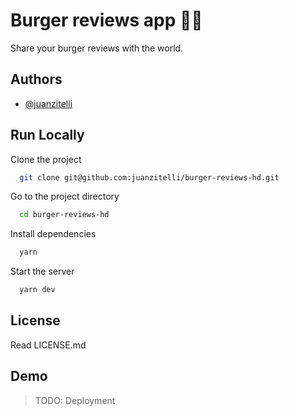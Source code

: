 # Burger reviews app 🍔🧐

Share your burger reviews with the world.

## Authors

- [@juanzitelli](https://www.github.com/juanzitelli)

## Run Locally

Clone the project

```zsh
  git clone git@github.com:juanzitelli/burger-reviews-hd.git
```

Go to the project directory

```zsh
  cd burger-reviews-hd
```

Install dependencies

```zsh
  yarn
```

Start the server

```zsh
  yarn dev
```

## License

Read LICENSE.md

## Demo

> TODO: Deployment
